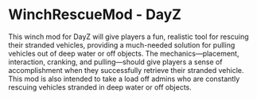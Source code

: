 # WinchRescueMod - DayZ
This winch mod for DayZ will give players a fun, realistic tool for rescuing their stranded vehicles, providing a much-needed solution for pulling vehicles out of deep water or off objects. The mechanics—placement, interaction, cranking, and pulling—should give players a sense of accomplishment when they successfully retrieve their stranded vehicle. This mod is also intended to take a load off admins who are constantly rescuing vehicles stranded in deep water or off objects.

